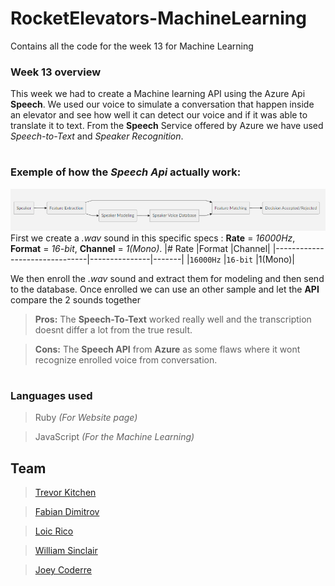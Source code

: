 # RocketElevators-MachineLearning
Contains all the code for the week 13 for Machine Learning

### Week 13 overview

This week we had to create a Machine learning API using the Azure Api **Speech**. We used our voice to simulate a conversation that happen inside an elevator and see how well it can detect our voice and if it was able to translate it to text. From the **Speech** Service offered by Azure we have used *Speech-to-Text* and *Speaker Recognition*.


#
### Exemple of how the  *Speech Api* actually work:

![](images/mermaidGraph.png)
First we create a *.wav* sound in this specific specs : **Rate** = *16000Hz*, **Format** = *16-bit*, **Channel** = *1(Mono)*.
|# Rate                         |Format         |Channel|
|-------------------------------|---------------|-------|
|`16000Hz`            			|`16-bit`       |1(Mono)|

We then enroll the *.wav* sound and extract them for modeling and then send to the database. Once enrolled we can use an other sample and let the **API** compare the 2 sounds together 

> **Pros:** The **Speech-To-Text** worked really well and the transcription doesnt differ a lot from the true result.


> **Cons:** The **Speech API** from  **Azure** as some flaws where it wont recognize enrolled voice from conversation.


#
### Languages used 

> Ruby *(For Website page)*

> JavaScript *(For the Machine Learning)*


## Team

 > [Trevor Kitchen][4]

 > [Fabian Dimitrov][1] 

 > [Loic Rico][3]

 > [William Sinclair][5]
​

 > [Joey Coderre][2]
​


  [1]: https://github.com/ArtificialSoda
  [2]: https://github.com/Jcoderre
  [3]: https://github.com/ricoloic
  [4]: https://github.com/trevorius
  [5]: https://github.com/WilliamSinclairF

